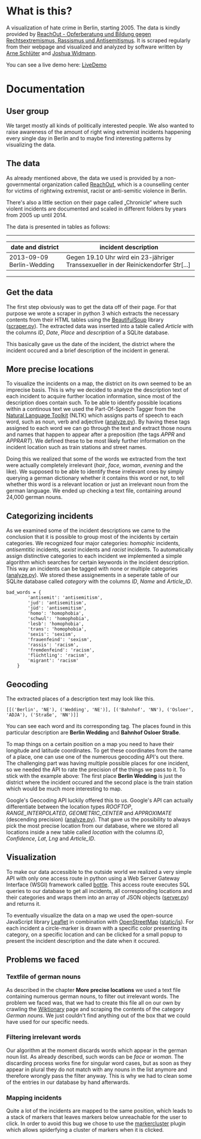 # What is this?
A visualization of hate crime in Berlin, starting 2005.
The data is kindly provided by [ReachOut - Opferberatung und Bildung gegen Rechtsextremismus, Rassismus und Antisemitismus](http://www.reachoutberlin.de).
It is scraped regularly from their webpage and visualized and analyzed by software written by [Arne Schlüter](https://github.com/aesthaddicts) and [Joshua Widmann](https://github.com/jshwdmnn).

You can see a live demo here: [LiveDemo](http://arne.schlueter.is/working-on/berliner-winter/)

# Documentation
## User group
We target mostly all kinds of politically interested people. We also wanted to raise awareness of the amount of right wing extremist incidents happening every single day in Berlin and to maybe find interesting patterns by visualizing the data.

## The data
As already mentioned above, the data we used is provided by a non-governmental organization called [ReachOut](http://www.reachoutberlin.de), which is a counselling center for victims of rightwing extremist, racist or anti-semitic violence in Berlin.

There's also a little section on their page called „Chronicle“ where such violent incidents are documented and scaled in different folders by years from 2005 up until 2014.

The data is presented in tables as follows:

-------------------------------------------------------------------------------------------------------------------
| date and district         | incident description                                                                |
----------------------------|--------------------------------------------------------------------------------------
| 2013-09-09 Berlin-Wedding | Gegen 19.10 Uhr wird ein 23-jähriger Transsexueller in der Reinickendorfer Str[...] |
-------------------------------------------------------------------------------------------------------------------

## Get the data
The first step obviously was to get the data off of their page. For that purpose we wrote a scraper in python 3 which extracts the necessary contents from their HTML tables using the [BeautifulSoup](http://www.crummy.com/software/BeautifulSoup/) library ([scraper.py](scraper/scraper.py)). The extracted data was inserted into a table called *Article* with the columns *ID*, *Date*, *Place* and *description* of a SQLite database.

This basically gave us the date of the incident, the district where the incident occured and a brief description of the incident in general.

## More precise locations
To visualize the incidents on a map, the district on its own seemed to be an imprecise basis. This is why we decided to analyze the description text of each incident to acquire further location information, since most of the description does contain such. To be able to identify possible locations within a continous text we used the Part-Of-Speech Tagger from the [Natural Language Toolkit](http://www.nltk.org/) (NLTK) which assigns parts of speech to each word, such as noun, verb and adjective ([analyze.py](analyze.py)). By having these tags assigned to each word we can go through the text and extract those nouns and names that happen to appear after a preposition (the tags *APPR* and *APPRART*). We defined these to be most likely further information on the incident location such as train stations and street names.

Doing this we realized that some of the words we extracted from the text were actually completely irrelevant (*hair*, *face*, *woman*, *evening* and the like). We supposed to be able to identify these irrelevant ones by simply querying a german dictionary whether it contains this word or not, to tell whether this word is a relevant location or just an irrelevant noun from the german language. We ended up checking a text file, containing around 24,000 german nouns.

## Categorizing incidents
As we examined some of the incident descriptions we came to the conclusion that it is possible to group most of the incidents by certain categories. We recognized four major categories: *homophic* incidents, *antisemtitic* incidents, *sexist* incidents and *racist* incidents. To automatically assign distinctive categories to each incident we implemented a simple algorithm which searches for certain keywords in the incident description. This way an incidents can be tagged with none or multiple categories ([analyze.py](analyze.py)). We stored these assignements in a seperate table of our SQLite database called *category* with the columns *ID*, *Name* and *Article_ID*.

```
bad_words = {
        'antisemit': 'antisemitism',
        'jud': 'antisemitism',
        'jüd': 'antisemitism',
        'homo': 'homophobia',
        'schwul': 'homophobia',
        'lesb': 'homophobia',
        'trans': 'homophobia',
        'sexis': 'sexism',
        'frauenfeind': 'sexism',
        'rassis': 'racism',
        'fremdenfeind': 'racism',
        'flüchtling': 'racism',
        'migrant': 'racism'
    }
```

## Geocoding
The extracted places of a description text may look like this.
```
[[('Berlin', 'NE'), ('Wedding', 'NE')], [('Bahnhof', 'NN'), ('Osloer', 'ADJA'), ('Straße', 'NN')]]
```

You can see each word and its corresponding tag. The places found in this particular description are **Berlin Wedding** and **Bahnhof Osloer Straße**.

To map things on a certain position on a map you need to have their longitude and latitude coordinates. To get these coordinates from the name of a place, one can use one of the numerous geocoding API's out there. The challenging part was having multiple possible places for one incident, so we needed the API to rate the precision of the things we pass to it. To stick with the example above: The first place **Berlin Wedding** is just the district where the incident occured and the second place is the train station which would be much more interesting to map.

Google's Geocoding API luckily offered this to us. Google's API can actually differentiate between the location types *ROOFTOP*, *RANGE_INTERPOLATED*, *GEOMETRIC_CENTER* and *APPROXIMATE* (descending precision) ([analyze.py](analyze.py)). That gave us the possibility to always pick the most precise location from our database, where we stored all locations inside a new table called *location* with the columns *ID*, *Confidence*, *Lat*, *Lng* and *Article_ID*.

## Visualization
To make our data accessible to the outside world we realized a very simple API with only one access route in python using a Web Server Gateway Interface (WSGI) framework called [bottle](http://bottlepy.org/docs/dev/index.html). This access route executes SQL queries to our database to get all incidents, all corresponding locations and their categories and wraps them into an array of JSON objects ([server.py](server.py)) and returns it.

To eventually visualize the data on a map we used the open-source JavaScript library [Leaflet](http://leafletjs.com/) in combination with [OpenStreetMap](http://www.openstreetmap.org/#map=5/51.500/-0.100) ([static/js](static/js)). For each incident a circle-marker is drawn with a specific color presenting its category, on a specific location and can be clicked for a small popup to present the incident description and the date when it occured.

## Problems we faced
### Textfile of german nouns
As described in the chapter **More precise locations** we used a text file containing numerous german nouns, to filter out irrelevant words. The problem we faced was, that we had to create this file all on our own by crawling the [Wiktionary](http://en.wiktionary.org/w/index.php?title=Category%3AGerman_nouns) page and scraping the contents of the category *German nouns*. We just couldn't find anything out of the box that we could have used for our specific needs.

### Filtering irrelevant words
Our algorithm at the moment discards words which appear in the german noun list. As already described, such words can be *face* or *woman*. The discarding process works fine for singular word cases, but as soon as they appear in plural they do not match with any nouns in the list anymore and therefore wrongly pass the filter anyway. This is why we had to clean some of the entries in our database by hand afterwards.

### Mapping incidents
Quite a lot of the incidents are mapped to the same position, which leads to a stack of markers that leaves markers below unreachable for the user to click. In order to avoid this bug we chose to use the [markercluster](https://github.com/Leaflet/Leaflet.markercluster) plugin which allows spiderfying a cluster of markers when it is clicked.

<!-- In order to set up the tables you have to create them first. This is done quite easily using the `python` interpreter:
```python
from models import *
create_tables()
``` -->